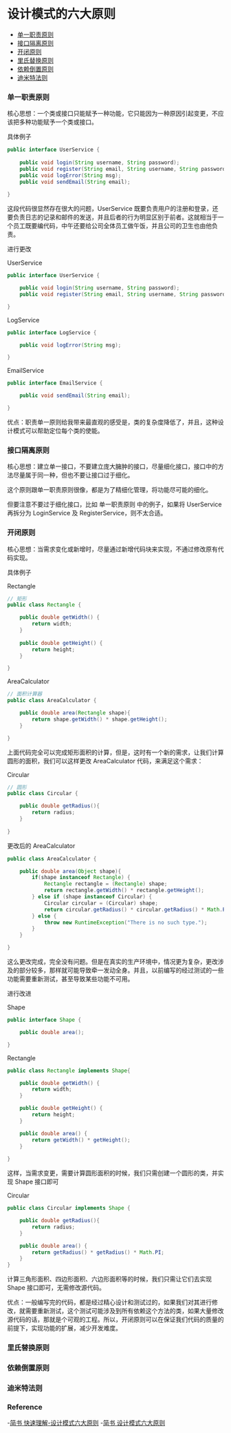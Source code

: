 
# 设计模式的六大原则

- [单一职责原则](#单一职责原则)
- [接口隔离原则](#接口隔离原则)
- [开闭原则](#开闭原则)
- [里氏替换原则](#里氏替换原则)
- [依赖倒置原则](#依赖倒置原则)
- [迪米特法则](#迪米特法则)

### 单一职责原则

核心思想：一个类或接口只能赋予一种功能，它只能因为一种原因引起变更，不应该把多种功能赋予一个类或接口。

具体例子

```Java
public interface UserService {
    
    public void login(String username, String password);
    public void register(String email, String username, String password);
    public void logError(String msg);
    public void sendEmail(String email);
    
}
```

这段代码很显然存在很大的问题，UserService 既要负责用户的注册和登录，还要负责日志的记录和邮件的发送，并且后者的行为明显区别于前者。这就相当于一个员工既要编代码，中午还要给公司全体员工做午饭，并且公司的卫生也由他负责。

进行更改

UserService
```Java
public interface UserService {

    public void login(String username, String password);
    public void register(String email, String username, String password);

}
```

LogService
```Java
public interface LogService {

    public void logError(String msg);

}
```

EmailService
```Java
public interface EmailService {

    public void sendEmail(String email);

}
```

优点：职责单一原则给我带来最直观的感受是，类的复杂度降低了，并且，这种设计模式可以帮助定位每个类的使能。

### 接口隔离原则

核心思想：建立单一接口，不要建立庞大臃肿的接口，尽量细化接口，接口中的方法尽量属于同一种，但也不要让接口过于细化。

这个原则跟单一职责原则很像，都是为了精细化管理，将功能尽可能的细化。

但要注意不要过于细化接口，比如 单一职责原则 中的例子，如果将 UserService 再拆分为 LoginService 及 RegisterService，则不太合适。

### 开闭原则

核心思想：当需求变化或新增时，尽量通过新增代码块来实现，不通过修改原有代码实现。

具体例子

Rectangle
```Java
// 矩形
public class Rectangle {

    public double getWidth() {
        return width;
    }
    
    public double getHeight() {
        return height;
    }

}
```

AreaCalculator
```Java
// 面积计算器
public class AreaCalculator {

    public double area(Rectangle shape){
        return shape.getWidth() * shape.getHeight();
    }

}
```

上面代码完全可以完成矩形面积的计算，但是，这时有一个新的需求，让我们计算圆形的面积，我们可以这样更改 AreaCalculator 代码，来满足这个需求：

Circular
```Java
// 圆形
public class Circular {

    public double getRadius(){
        return radius;
    }
    
}
```

更改后的 AreaCalculator
```Java
public class AreaCalculator {

    public double area(Object shape){
        if(shape instanceof Rectangle) {
            Rectangle rectangle = (Rectangle) shape;
            return rectangle.getWidth() * rectangle.getHeight();
        } else if (shape instanceof Circular) {
            Circular circular = (Circular) shape;
            return circular.getRadius() * circular.getRadius() * Math.PI;
        } else {
            throw new RuntimeException("There is no such type.");
        }
    }

}
```

这么更改完成，完全没有问题。但是在真实的生产环境中，情况更为复杂，更改涉及的部分较多，那样就可能导致牵一发动全身。并且，以前编写的经过测试的一些功能需要重新测试，甚至导致某些功能不可用。

进行改进

Shape
```Java
public interface Shape {

    public double area();

}
```

Rectangle
```Java
public class Rectangle implements Shape{

    public double getWidth() {
        return width;
    }

    public double getHeight() {
        return height;
    }

    public double area() {
        return getWidth() * getHeight();
    }
    
}
```

这样，当需求变更，需要计算圆形面积的时候，我们只需创建一个圆形的类，并实现 Shape 接口即可

Circular
```Java
public class Circular implements Shape {

    public double getRadius(){
        return radius;
    }

    public double area() {
        return getRadius() * getRadius() * Math.PI;
    }
}
```

计算三角形面积、四边形面积、六边形面积等的时候，我们只需让它们去实现 Shape 接口即可，无需修改源代码。

优点：一般编写完的代码，都是经过精心设计和测试过的，如果我们对其进行修改，就需要重新测试，这个测试可能涉及到所有依赖这个方法的类，如果大量修改源代码的话，那就是个可观的工程。所以，开闭原则可以在保证我们代码的质量的前提下，实现功能的扩展，减少开发难度。

### 里氏替换原则

### 依赖倒置原则

### 迪米特法则

### Reference

-[简书 快速理解-设计模式六大原则](https://www.jianshu.com/p/807bc228dbc2)
-[简书 设计模式六大原则](https://www.jianshu.com/p/1423193f5598)
